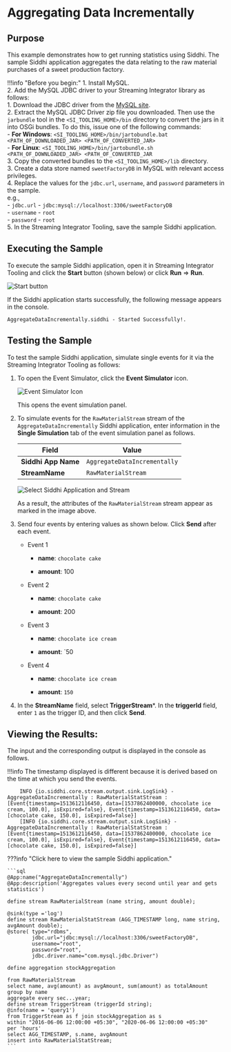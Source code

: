 # Aggregating Data Incrementally

## Purpose

This example demonstrates how to get running statistics using Siddhi. The sample Siddhi application aggregates the data relating to the raw material purchases of a sweet production factory.

!!!info "Before you begin:"
    1. Install MySQL.<br/>
    2. Add the MySQL JDBC driver to your Streaming Integrator library as follows:<br/>
        1. Download the JDBC driver from the [MySQL site](https://dev.mysql.com/get/Downloads/Connector-J/mysql-connector-java-5.1.45.tar.gz). <br/>
        2. Extract the MySQL JDBC Driver zip file you downloaded. Then use the `jarbundle` tool in the `<SI_TOOLING_HOME>/bin` directory to convert the jars in it into OSGi bundles. To do this, issue one of the following commands:<br/>
            - **For Windows**: `<SI_TOOLING_HOME>/bin/jartobundle.bat <PATH_OF_DOWNLOADED_JAR> <PATH_OF_CONVERTED_JAR>`<br/>
            - **For Linux**: `<SI_TOOLING_HOME>/bin/jartobundle.sh <PATH_OF_DOWNLOADED_JAR> <PATH_OF_CONVERTED_JAR`<br/>
        3. Copy the converted bundles to the `<SI_TOOLING_HOME>/lib` directory.<br/>
    3. Create a data store named `sweetFactoryDB` in MySQL with relevant access privileges.<br/>
    4. Replace the values for the `jdbc.url`, `username`, and `password` parameters in the sample.<br/>
        e.g., <br/>
        - `jdbc.url` - `jdbc:mysql://localhost:3306/sweetFactoryDB`<br/>
        - `username` - `root`<br/>
        - `password` - `root`<br/>
    5. In the Streaming Integrator Tooling, save the sample Siddhi application.<br/>



## Executing the Sample


To execute the sample Siddhi application, open it in Streaming Integrator Tooling and click the **Start** button (shown below) or click **Run** => **Run**.

![Start button](../../images/amazon-s3-sink-sample/start.png)

If the Siddhi application starts successfully, the following message appears in the console.

`AggregateDataIncrementally.siddhi - Started Successfully!.`

## Testing the Sample

To test the sample Siddhi application, simulate single events for it via the Streaming Integrator Tooling as follows:

1. To open the Event Simulator, click the **Event Simulator** icon.

    ![Event Simulator Icon](../../images/Testing-Siddhi-Applications/Event_Simulation_Icon.png)

    This opens the event simulation panel.

2. To simulate events for the `RawMaterialStream` stream of the `AggregateDataIncrementally`  Siddhi application, enter information in the **Single Simulation** tab of the event simulation panel as follows.

    | **Field**                   | **Value**                              |
    |-----------------------------|----------------------------------------|
    | **Siddhi App Name**         | `AggregateDataIncrementally`           |
    | **StreamName**              | `RawMaterialStream`                    |

    ![Select Siddhi Application and Stream](../../images/aggregate-data-incrementally-sample/aggregate-data-incrementally-event-simulation.png)

    As a result, the attributes of the `RawMaterialStream` stream appear as marked in the image above.


2. Send four events by entering values as shown below. Click **Send** after each event.

    - Event 1

        - **name**: `chocolate cake`

        - **amount**: 100

    - Event 2

        - **name**: `chocolate cake`

        - **amount**: 200

    - Event 3

        - **name**: `chocolate ice cream`

        - **amount**: `50

    - Event 4

        - **name**: `chocolate ice cream`

        - **amount**: `150`

3. In the **StreamName** field, select **TriggerStream***. In the **triggerId** field, enter `1` as the trigger ID, and then click **Send**.



## Viewing the Results:

The input and the corresponding output is displayed in the console as follows.

!!!info
    The timestamp displayed is different because it is derived based on the time at which you send the events.

```
    INFO {io.siddhi.core.stream.output.sink.LogSink} - AggregateDataIncrementally : RawMaterialStatStream : [Event{timestamp=1513612116450, data=[1537862400000, chocolate ice cream, 100.0], isExpired=false}, Event{timestamp=1513612116450, data=[chocolate cake, 150.0], isExpired=false}]
    [INFO {io.siddhi.core.stream.output.sink.LogSink} - AggregateDataIncrementally : RawMaterialStatStream : [Event{timestamp=1513612116450, data=[1537862400000, chocolate ice cream, 100.0], isExpired=false}, Event{timestamp=1513612116450, data=[chocolate cake, 150.0], isExpired=false}]
```


???info "Click here to view the sample Siddhi application."

    ```sql
    @App:name("AggregateDataIncrementally")
    @App:description('Aggregates values every second until year and gets statistics')

    define stream RawMaterialStream (name string, amount double);

    @sink(type ='log')
    define stream RawMaterialStatStream (AGG_TIMESTAMP long, name string, avgAmount double);
    @store( type="rdbms",
            jdbc.url="jdbc:mysql://localhost:3306/sweetFactoryDB",
            username="root",
            password="root",
            jdbc.driver.name="com.mysql.jdbc.Driver")

    define aggregation stockAggregation

    from RawMaterialStream
    select name, avg(amount) as avgAmount, sum(amount) as totalAmount
    group by name
    aggregate every sec...year;
    define stream TriggerStream (triggerId string);
    @info(name = 'query1')
    from TriggerStream as f join stockAggregation as s
    within "2016-06-06 12:00:00 +05:30", "2020-06-06 12:00:00 +05:30"
    per 'hours'
    select AGG_TIMESTAMP, s.name, avgAmount
    insert into RawMaterialStatStream;
    ```
